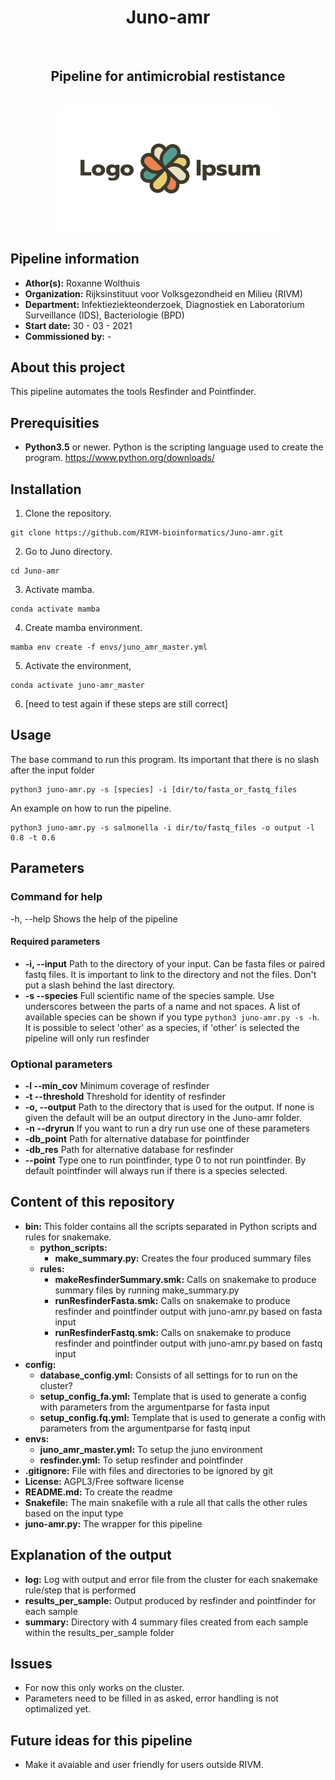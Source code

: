 <div align="center">
    <h1> Juno-amr</h1>
    <br />
    <h2> Pipeline for antimicrobial restistance</h2>
    <br />
    <img src="bin/images/logo.svg" alt="pipeline logo">
</div>

## Pipeline information
* **Athor(s):**             Roxanne Wolthuis
* **Organization:**         Rijksinstituut voor Volksgezondheid en Milieu (RIVM)
* **Department:**           Infektieziekteonderzoek, Diagnostiek en Laboratorium Surveillance (IDS), Bacteriologie (BPD)
* **Start date:**           30 - 03 - 2021
* **Commissioned by:**      -

## About this project
This pipeline automates the tools Resfinder and Pointfinder.

## Prerequisities
* **Python3.5** or newer. Python is the scripting language used to create the program.
https://www.python.org/downloads/

## Installation
1. Clone the repository.
```
git clone https://github.com/RIVM-bioinformatics/Juno-amr.git
```

2. Go to Juno directory.
```
cd Juno-amr
```

3. Activate mamba.
```
conda activate mamba
```

4. Create mamba environment.
```
mamba env create -f envs/juno_amr_master.yml
```

5. Activate the environment,
```
conda activate juno-amr_master
```

6. [need to test again if these steps are still correct]

## Usage
The base command to run this program. Its important that there is no slash after the input folder
```
python3 juno-amr.py -s [species] -i [dir/to/fasta_or_fastq_files
```

An example on how to run the pipeline.
```
python3 juno-amr.py -s salmonella -i dir/to/fastq_files -o output -l 0.8 -t 0.6
```


## Parameters
### Command for help
-h, --help      Shows the help of the pipeline

#### Required parameters
* **-i, --input**     Path to the directory of your input. Can be fasta files or paired fastq files. It is important to link to the directory and not the files. Don't put a slash behind the last directory.
* **-s --species**    Full scientific name of the species sample. Use underscores between the parts of a name and not spaces. A list of available species can be shown if you type ```python3 juno-amr.py -s -h```. It is possible to select 'other' as a species, if 'other' is selected the pipeline will only run resfinder

### Optional parameters
* **-l --min_cov**    Minimum coverage of resfinder
* **-t --threshold**  Threshold for identity of resfinder
* **-o, --output**    Path to the directory that is used for the output. If none is given the default will be an output directory in the Juno-amr folder.
* **-n --dryrun**     If you want to run a dry run use one of these parameters
* **-db_point**       Path for alternative database for pointfinder
* **-db_res**         Path for alternative database for resfinder
* **--point**         Type one to run pointfinder, type 0 to not run pointfinder. By default pointfinder will always run if there is a species selected.

## Content of this repository
* **bin:**
    This folder contains all the scripts separated in Python scripts and rules for snakemake.
    * **python_scripts:**
        * **make_summary.py:** Creates the four produced summary files
    * **rules:**
        * **makeResfinderSummary.smk:** Calls on snakemake to produce summary files by running make_summary.py
        * **runResfinderFasta.smk:** Calls on snakemake to produce resfinder and pointfinder output with juno-amr.py based on fasta input
        * **runResfinderFastq.smk:** Calls on snakemake to produce resfinder and pointfinder output with juno-amr.py based on fastq input
* **config:**
    * **database_config.yml:** Consists of all settings for to run on the cluster?
    * **setup_config_fa.yml:** Template that is used to generate a config with parameters from the argumentparse for fasta input
    * **setup_config.fq.yml:** Template that is used to generate a config with parameters from the argumentparse for fastq input
* **envs:**
    * **juno_amr_master.yml:** To setup the juno environment
    * **resfinder.yml:** To setup resfinder and pointfinder
* **.gitignore:** File with files and directories to be ignored by git
* **License:** AGPL3/Free software license
* **README.md:** To create the readme
* **Snakefile:** The main snakefile with a rule all that calls the other rules based on the input type
* **juno-amr.py:** The wrapper for this pipeline

## Explanation of the output
* **log:** Log with output and error file from the cluster for each snakemake rule/step that is performed
* **results_per_sample:** Output produced by resfinder and pointfinder for each sample
* **summary:** Directory with 4 summary files created from each sample within the results_per_sample folder

## Issues
* For now this only works on the cluster.
* Parameters need to be filled in as asked, error handling is not optimalized yet.

## Future ideas for this pipeline
* Make it avaiable and user friendly for users outside RIVM.